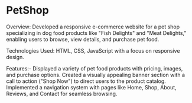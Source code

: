 # PetShop
Overview: Developed a responsive e-commerce website for a pet shop specializing in dog food products like "Fish Delights" and "Meat Delights," enabling users to browse, view details, and purchase pet food.

Technologies Used: HTML, CSS, JavaScript with a focus on responsive design.

Features:-
Displayed a variety of pet food products with pricing, images, and purchase options.
Created a visually appealing banner section with a call to action ("Shop Now") to direct users to the product catalog.
Implemented a navigation system with pages like Home, Shop, About, Reviews, and Contact for seamless browsing.
